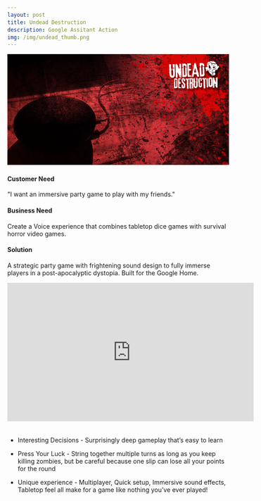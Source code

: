 ```yaml
---
layout: post
title: Undead Destruction
description: Google Assitant Action
img: /img/undead_thumb.png
---
```


<img class="img_scale" src="/img/undead_cover.png"/>

#### Customer Need
"I want an immersive party game to play with my friends."

#### Business Need
Create a Voice experience that combines tabletop dice games with survival horror video games.

#### Solution
A strategic party game with frightening sound design to fully immerse players in a post-apocalyptic dystopia. Built for the Google Home.

<div class="video-container">
<iframe width="560" height="315" src="https://www.youtube.com/embed/ErsQL1hyQdY" frameborder="0" allow="accelerometer; autoplay; encrypted-media; gyroscope; picture-in-picture" allowfullscreen=""></iframe>
</div>
<br>

- Interesting Decisions - Surprisingly deep gameplay that’s easy to learn

- Press Your Luck - String together multiple turns as long as you keep killing zombies, but be careful because one slip can lose all your points for the round

- Unique experience - Multiplayer, Quick setup, Immersive sound effects, Tabletop feel all make for a game like nothing you’ve ever played!




